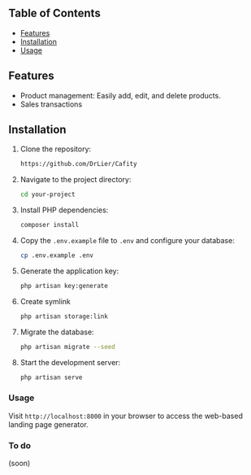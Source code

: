 ## Table of Contents

-   [Features](#features)
-   [Installation](#installation)
-   [Usage](#usage)

## Features

-   Product management: Easily add, edit, and delete products.
-   Sales transactions

## Installation

1. Clone the repository:

    ```bash
    https://github.com/DrLier/Cafity
    ```

2. Navigate to the project directory:

    ```bash
    cd your-project
    ```

3. Install PHP dependencies:

    ```bash
    composer install
    ```

4. Copy the `.env.example` file to `.env` and configure your database:

    ```bash
    cp .env.example .env
    ```

5. Generate the application key:

    ```bash
    php artisan key:generate
    ```

6. Create symlink

    ```bash
    php artisan storage:link
    ```

7. Migrate the database:

    ```bash
    php artisan migrate --seed
    ```

8. Start the development server:

    ```bash
    php artisan serve
    ```

### Usage

Visit `http://localhost:8000` in your browser to access the web-based landing page generator.

### To do

(soon)
